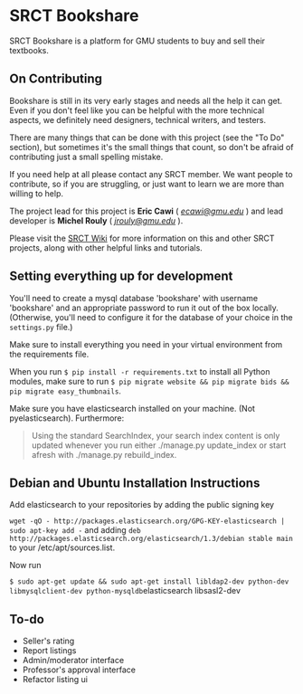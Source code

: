 SRCT Bookshare
===

SRCT Bookshare is a platform for GMU students to buy and sell their textbooks.

On Contributing
---

Bookshare is still in its very early stages and needs all the help it can get. Even if you don't feel like you can be helpful with the more technical aspects, we definitely need designers, technical writers, and testers.

There are many things that can be done with this project (see the "To Do" section), but sometimes it's the small things that count, so don't be afraid of contributing just a small spelling mistake.

If you need help at all please contact any SRCT member. We want people to contribute, so if you are struggling, or just want to learn we are more than willing to help.

The project lead for this project is **Eric Cawi** ( *ecawi@gmu.edu* ) and lead developer is **Michel Rouly** ( *jrouly@gmu.edu* ).

Please visit the [SRCT Wiki](http://wiki.srct.gmu.edu/) for more information on this and other SRCT projects, along with other helpful links and tutorials.

Setting everything up for development
---
You'll need to create a mysql database 'bookshare' with username 'bookshare' and an appropriate password  to run it out of the box locally. (Otherwise, you'll need to configure it for the database of your choice in the `settings.py` file.)

Make sure to install everything you need in your virtual environment from the requirements file.

When you run `$ pip install -r requirements.txt` to install all Python modules, make sure to run `$ pip migrate website && pip migrate bids && pip migrate easy_thumbnails`.

Make sure you have elasticsearch installed on your machine. (Not pyelasticsearch). Furthermore:

> Using the standard SearchIndex, your search index content is only updated whenever you run either ./manage.py update_index or start afresh with ./manage.py rebuild_index.

Debian and Ubuntu Installation Instructions
---

Add elasticsearch to your repositories by adding the public signing key

`wget -qO - http://packages.elasticsearch.org/GPG-KEY-elasticsearch | sudo apt-key add -` and adding `deb http://packages.elasticsearch.org/elasticsearch/1.3/debian stable main` to your /etc/apt/sources.list.

Now run

`$ sudo apt-get update && sudo apt-get install libldap2-dev python-dev libmysqlclient-dev python-mysqldb`elasticsearch libsasl2-dev

To-do
---

* Seller's rating
* Report listings
* Admin/moderator interface
* Professor's approval interface
* Refactor listing ui
